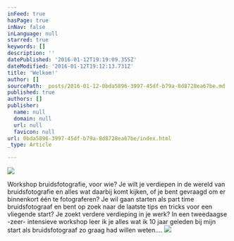 ```yaml
---
inFeed: true
hasPage: true
inNav: false
inLanguage: null
starred: true
keywords: []
description: ''
datePublished: '2016-01-12T19:19:09.355Z'
dateModified: '2016-01-12T19:12:13.731Z'
title: 'Welkom!'
author: []
sourcePath: _posts/2016-01-12-0bda5896-3997-45df-b79a-8d8728ea67be.md
published: true
authors: []
publisher:
  name: null
  domain: null
  url: null
  favicon: null
url: 0bda5896-3997-45df-b79a-8d8728ea67be/index.html
_type: Article

---
```

![](https://the-grid-user-content.s3-us-west-2.amazonaws.com/cab9e179-37df-4771-9897-ebd73e1183c6.jpg)

Workshop bruidsfotografie, voor wie? Je wilt je verdiepen in de wereld van bruidsfotografie en alles wat daarbij komt kijken, of je bent gevraagd om er binnenkort één te fotograferen? Je wil gaan starten als part time bruidsfotograaf en bent op zoek naar de laatste tips en tricks voor een vliegende start? Je zoekt verdere verdieping in je werk? In een tweedaagse -zeer- intensieve workshop leer ik je alles wat ik 10 jaar geleden bij mijn start als bruidsfotograaf zo graag had willen weten....
![](https://the-grid-user-content.s3-us-west-2.amazonaws.com/20d6a122-5e84-4e46-9513-e9bd7aaab89e.jpg)